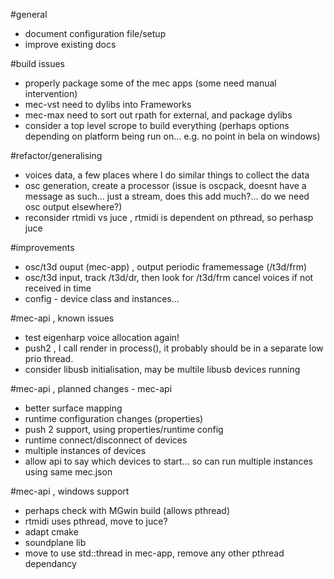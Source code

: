 #general
- document configuration file/setup
- improve existing docs

#build issues
- properly package some of the mec apps (some need manual intervention)
- mec-vst need to dylibs into Frameworks
- mec-max need to sort out rpath for external, and package dylibs
- consider a top level scrope to build everything (perhaps options depending on platform being run on... e.g. no point in bela on windows)

#refactor/generalising
- voices data, a few places where I do similar things to collect the data
- osc generation, create a processor (issue is oscpack, doesnt have a message as such... just a stream, does this add much?... do we need osc output elsewhere?)
- reconsider rtmidi vs juce , rtmidi is dependent on pthread, so perhasp juce

#improvements
- osc/t3d ouput (mec-app) , output periodic framemessage (/t3d/frm)
- osc/t3d input, track /t3d/dr, then look for /t3d/frm cancel voices if not received in time
- config - device class and instances...

#mec-api , known issues
- test eigenharp voice allocation again!
- push2 , I call render in process(), it probably should be in a separate low prio thread.
- consider libusb initialisation, may be multile libusb devices running

#mec-api , planned changes - mec-api
- better surface mapping
- runtime configuration changes (properties)
- push 2 support, using properties/runtime config
- runtime connect/disconnect of devices
- multiple instances of devices
- allow api to say which devices to start... so can run multiple instances using same mec.json

#mec-api , windows support
- perhaps check with MGwin build (allows pthread)
- rtmidi uses pthread, move to juce?
- adapt cmake
- soundplane lib 
- move to use std::thread in mec-app, remove any other pthread dependancy 

